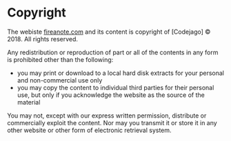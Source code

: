 # Copyright

The webiste [fireanote.com](https://www.fireanote.com) and its content is copyright of [Codejago] © 2018. All rights reserved.

Any redistribution or reproduction of part or all of the contents in any form is prohibited other than the following:

- you may print or download to a local hard disk extracts for your personal and non-commercial use only
- you may copy the content to individual third parties for their personal use, but only if you acknowledge the website as the source of  the material

You may not, except with our express written permission, distribute or commercially exploit the content. Nor may you transmit it or store it in any other website or other form of electronic retrieval system.